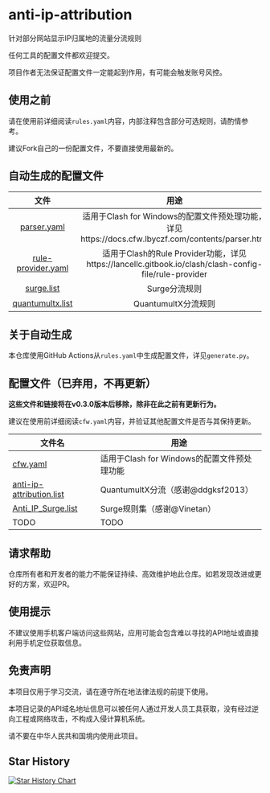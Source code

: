 # anti-ip-attribution
针对部分网站显示IP归属地的流量分流规则

任何工具的配置文件都欢迎提交。

项目作者无法保证配置文件一定能起到作用，有可能会触发账号风控。

## 使用之前
请在使用前详细阅读`rules.yaml`内容，内部注释包含部分可选规则，请酌情参考。

建议Fork自己的一份配置文件，不要直接使用最新的。

## 自动生成的配置文件
|                        文件                        |                             用途                             |
| :------------------------------------------------: | :----------------------------------------------------------: |
|        [parser.yaml](generated/parser.yaml)        | 适用于Clash for Windows的配置文件预处理功能，详见https://docs.cfw.lbyczf.com/contents/parser.html |
| [rule-provider.yaml](generated/rule-provider.yaml) | 适用于Clash的Rule Provider功能，详见https://lancellc.gitbook.io/clash/clash-config-file/rule-provider |
|         [surge.list](generated/surge.list)         |                        Surge分流规则                         |
|   [quantumultx.list](generated/quantumultx.list)   |                     QuantumultX分流规则                      |

## 关于自动生成
本仓库使用GitHub Actions从`rules.yaml`中生成配置文件，详见`generate.py`。

## 配置文件（已弃用，不再更新）
**这些文件和链接将在v0.3.0版本后移除，除非在此之前有更新行为。**

建议在使用前详细阅读`cfw.yaml`内容，并验证其他配置文件是否与其保持更新。

| 文件名               | 用途                                        |
| -------------------- | ------------------------------------------- |
| [cfw.yaml](cfw.yaml) | 适用于Clash for Windows的配置文件预处理功能 |
| [anti-ip-attribution.list](https://raw.githubusercontent.com/ddgksf2013/Cuttlefish/master/Filter/anti-ip-attribution.list)| QuantumultX分流（感谢@ddgksf2013）|
| [Anti_IP_Surge.list](Anti_IP_Surge.list)| Surge规则集（感谢@Vinetan）|
| TODO                 | TODO                                        |

## 请求帮助
仓库所有者和开发者的能力不能保证持续、高效维护地此仓库。如若发现改进或更好的方案，欢迎PR。

## 使用提示
不建议使用手机客户端访问这些网站，应用可能会包含难以寻找的API地址或直接利用手机定位获取信息。

## 免责声明
本项目仅用于学习交流，请在遵守所在地法律法规的前提下使用。

本项目记录的API域名地址信息可以被任何人通过开发人员工具获取，没有经过逆向工程或网络攻击，不构成入侵计算机系统。

请不要在中华人民共和国境内使用此项目。

## Star History
[![Star History Chart](https://api.star-history.com/svg?repos=lwd-temp/anti-ip-attribution&type=Date)](https://star-history.com/#lwd-temp/anti-ip-attribution&Date)
